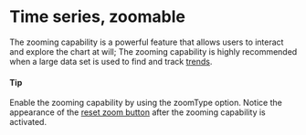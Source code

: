 # Time series, zoomable
The zooming capability is a powerful feature that allows users to interact and explore the chart at will; The zooming capability is highly recommended when a large data set is used to find and track [trends](https://smartvikisogn.github.io/HChartsCatalog/webpages/trend.html).

#### Tip
Enable the zooming capability by using the zoomType option.
Notice the appearance of the [reset zoom button](http://api.highcharts.com/highcharts/chart.resetZoomButton) after the zooming capability is activated.